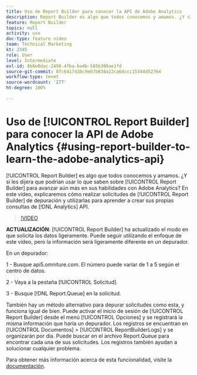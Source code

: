 ```yaml
---
title: Uso de Report Builder para conocer la API de Adobe Analytics
description: Report Builder es algo que todos conocemos y amamos. ¿Y si les dijera que podrían usar lo que saben sobre Report Builder para avanzar aún más en sus habilidades con Adobe Analytics? En este vídeo, explicaremos cómo realizar solicitudes de Report Builder de depuración y cómo utilizarlas para aprender a crear sus propias consultas de API de Analytics.
feature: Report Builder
topics: null
activity: use
doc-type: feature video
team: Technical Marketing
kt: 2345
role: User
level: Intermediate
exl-id: 8b8e0dac-2498-4fba-ba4b-585b309ae1fd
source-git-commit: 8fc641743bc9e07b838a22ca64ccc15344d52764
workflow-type: tm+mt
source-wordcount: '277'
ht-degree: 100%

---
```


# Uso de [!UICONTROL Report Builder] para conocer la API de Adobe Analytics {#using-report-builder-to-learn-the-adobe-analytics-api}

[!UICONTROL Report Builder] es algo que todos conocemos y amamos. ¿Y si les dijera que podrían usar lo que saben sobre [!UICONTROL Report Builder] para avanzar aún más en sus habilidades con Adobe Analytics? En este vídeo, explicaremos cómo realizar solicitudes de [!UICONTROL Report Builder] de depuración y utilizarlas para aprender a crear sus propias consultas de [!DNL Analytics] API.

>[!VIDEO](https://video.tv.adobe.com/v/25442/?quality=12&learn=on)

**ACTUALIZACIÓN**: [!UICONTROL Report Builder] ha actualizado el modo en que solicita los datos ligeramente. Puede seguir utilizando el enfoque de este vídeo, pero la información será ligeramente diferente en un depurador.

En un depurador:

1 - Busque api5.omniture.com. El número puede variar de 1 a 5 según el centro de datos.

2 - Vaya a la pestaña [!UICONTROL Solicitud].

3 - Busque [!DNL Report.Queue] en la solicitud.

También hay un método alternativo para depurar solicitudes como esta, y funciona igual de bien. Puede activar el inicio de sesión de [!UICONTROL Report Builder] desde el menú [!UICONTROL Opciones] y se registrará la misma información que haría un depurador. Los registros se encuentran en [!UICONTROL Documentos] > [!UICONTROL ReportBuilderLogs] y se organizarán por día. Puede buscar en el archivo Report.Queue para encontrar cada una de sus solicitudes. Los registros también ayudan a solucionar cualquier problema.

Para obtener más información acerca de esta funcionalidad, visite la [documentación](https://www.adobe.io/).
